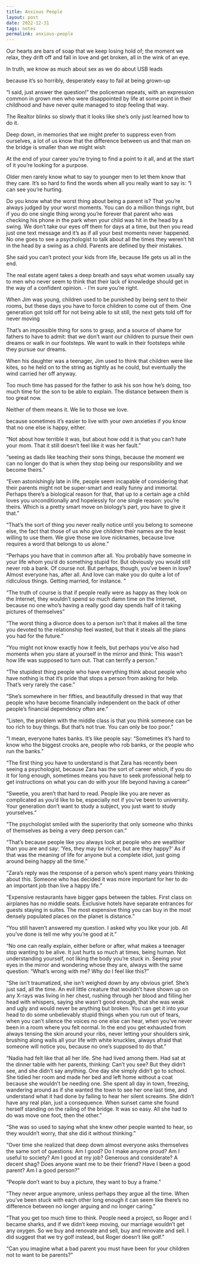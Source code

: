 ```yaml
---
title: Anxious People
layout: post
date: 2022-12-31
tags: notes
permalink: anxious-people
---
```

<p style="color: rgb(26, 26, 26)" class="body"><span>Our hearts are bars of soap that we keep losing hold of; the moment we relax, they drift off and fall in love and get broken, all in the wink of an eye.</span></p><p class="body"><span>In truth, we know as much about sex as we do about USB leads</span></p><p class="body"><span>because it’s so horribly, desperately easy to fail at being grown-up</span></p><p class="body"><span>“I said, just answer the question!” the policeman repeats, with an expression common in grown men who were disappointed by life at some point in their childhood and have never quite managed to stop feeling that way.</span></p><p class="body"><span>The Realtor blinks so slowly that it looks like she’s only just learned how to do it.</span></p><p class="body"><span>Deep down, in memories that we might prefer to suppress even from ourselves, a lot of us know that the difference between us and that man on the bridge is smaller than we might wish</span></p><p class="body"><span>At the end of your career you’re trying to find a point to it all, and at the start of it you’re looking for a purpose.</span></p><p class="body"><span>Older men rarely know what to say to younger men to let them know that they care. It’s so hard to find the words when all you really want to say is: “I can see you’re hurting.</span></p><p class="body"><span>Do you know what the worst thing about being a parent is? That you’re always judged by your worst moments. You can do a million things right, but if you do one single thing wrong you’re forever that parent who was checking his phone in the park when your child was hit in the head by a swing. We don’t take our eyes off them for days at a time, but then you read just one text message and it’s as if all your best moments never happened. No one goes to see a psychologist to talk about all the times they weren’t hit in the head by a swing as a child. Parents are defined by their mistakes.</span></p><p class="body"><span>She said you can’t protect your kids from life, because life gets us all in the end.</span></p><p class="body"><span>The real estate agent takes a deep breath and says what women usually say to men who never seem to think that their lack of knowledge should get in the way of a confident opinion. - I’m sure you’re right.</span></p><p class="body"><span>When Jim was young, children used to be punished by being sent to their rooms, but these days you have to force children to come out of them. One generation got told off for not being able to sit still, the next gets told off for never moving</span></p><p class="body"><span>That’s an impossible thing for sons to grasp, and a source of shame for fathers to have to admit: that we don’t want our children to pursue their own dreams or walk in our footsteps. We want to walk in their footsteps while they pursue our dreams.</span></p><p class="body"><span>When his daughter was a teenager, Jim used to think that children were like kites, so he held on to the string as tightly as he could, but eventually the wind carried her off anyway.</span></p><p class="body"><span>Too much time has passed for the father to ask his son how he’s doing, too much time for the son to be able to explain. The distance between them is too great now.</span></p><p class="body"><span>Neither of them means it. We lie to those we love.</span></p><p class="body"><span>because sometimes it’s easier to live with your own anxieties if you know that no one else is happy, either.</span></p><p class="body"><span>“Not about how terrible it was, but about how odd it is that you can’t hate your mom. That it still doesn’t feel like it was her fault.”</span></p><p class="body"><span>“seeing as dads like teaching their sons things, because the moment we can no longer do that is when they stop being our responsibility and we become theirs.”</span></p><p class="body"><span>“Even astonishingly late in life, people seem incapable of considering that their parents might not be super-smart and really funny and immortal. Perhaps there’s a biological reason for that, that up to a certain age a child loves you unconditionally and hopelessly for one single reason: you’re theirs. Which is a pretty smart move on biology’s part, you have to give it that.”</span></p><p class="body"><span>“That’s the sort of thing you never really notice until you belong to someone else, the fact that those of us who give children their names are the least willing to use them. We give those we love nicknames, because love requires a word that belongs to us alone.”</span></p><p class="body"><span>“Perhaps you have that in common after all. You probably have someone in your life whom you’d do something stupid for. But obviously you would still never rob a bank. Of course not. But perhaps, though, you’ve been in love? Almost everyone has, after all. And love can make you do quite a lot of ridiculous things. Getting married, for instance. ”</span></p><p class="body"><span>“The truth of course is that if people really were as happy as they look on the Internet, they wouldn’t spend so much damn time on the Internet, because no one who’s having a really good day spends half of it taking pictures of themselves”</span></p><p class="body"><span>“The worst thing a divorce does to a person isn’t that it makes all the time you devoted to the relationship feel wasted, but that it steals all the plans you had for the future.”</span></p><p class="body"><span>“You might not know exactly how it feels, but perhaps you’ve also had moments when you stare at yourself in the mirror and think: This wasn’t how life was supposed to turn out. That can terrify a person.”</span></p><p class="body"><span>“The stupidest thing people who have everything think about people who have nothing is that it’s pride that stops a person from asking for help. That’s very rarely the case.”</span></p><p class="body"><span>“She’s somewhere in her fifties, and beautifully dressed in that way that people who have become financially independent on the back of other people’s financial dependency often are.”</span></p><p class="body"><span>“Listen, the problem with the middle class is that you think someone can be too rich to buy things. But that’s not true. You can only be too poor.”</span></p><p class="body"><span>“I mean, everyone hates banks. It’s like people say: “Sometimes it’s hard to know who the biggest crooks are, people who rob banks, or the people who run the banks.”</span></p><p class="body"><span>“The first thing you have to understand is that Zara has recently been seeing a psychologist, because Zara has the sort of career which, if you do it for long enough, sometimes means you have to seek professional help to get instructions on what you can do with your life beyond having a career”</span></p><p class="body"><span>“Sweetie, you aren’t that hard to read. People like you are never as complicated as you’d like to be, especially not if you’ve been to university. Your generation don’t want to study a subject, you just want to study yourselves.”</span></p><p class="body"><span>“The psychologist smiled with the superiority that only someone who thinks of themselves as being a very deep person can.”</span></p><p class="body"><span>“That’s because people like you always look at people who are wealthier than you are and say: ‘Yes, they may be richer, but are they happy?’ As if that was the meaning of life for anyone but a complete idiot, just going around being happy all the time.”</span></p><p class="body"><span>“Zara’s reply was the response of a person who’s spent many years thinking about this. Someone who has decided it was more important for her to do an important job than live a happy life.”</span></p><p class="body"><span>“Expensive restaurants have bigger gaps between the tables. First class on airplanes has no middle seats. Exclusive hotels have separate entrances for guests staying in suites. The most expensive thing you can buy in the most densely populated places on the planet is distance.”</span></p><p class="body"><span>“You still haven’t answered my question. I asked why you like your job. All you’ve done is tell me why you’re good at it.”</span></p><p class="body"><span>“No one can really explain, either before or after, what makes a teenager stop wanting to be alive. It just hurts so much at times, being human. Not understanding yourself, not liking the body you’re stuck in. Seeing your eyes in the mirror and wondering whose they are, always with the same question: “What’s wrong with me? Why do I feel like this?”</span></p><p class="body"><span>“She isn’t traumatized, she isn’t weighed down by any obvious grief. She’s just sad, all the time. An evil little creature that wouldn’t have shown up on any X-rays was living in her chest, rushing through her blood and filling her head with whispers, saying she wasn’t good enough, that she was weak and ugly and would never be anything but broken. You can get it into your head to do some unbelievably stupid things when you run out of tears, when you can’t silence the voices no one else can hear, when you’ve never been in a room where you felt normal. In the end you get exhausted from always tensing the skin around your ribs, never letting your shoulders sink, brushing along walls all your life with white knuckles, always afraid that someone will notice you, because no one’s supposed to do that.”</span></p><p class="body"><span>“Nadia had felt like that all her life. She had lived among them. Had sat at the dinner table with her parents, thinking: Can’t you see? But they didn’t see, and she didn’t say anything. One day she simply didn’t go to school. She tidied her room and made her bed and left home without a coat because she wouldn’t be needing one. She spent all day in town, freezing, wandering around as if she wanted the town to see her one last time, and understand what it had done by failing to hear her silent screams. She didn’t have any real plan, just a consequence. When sunset came she found herself standing on the railing of the bridge. It was so easy. All she had to do was move one foot, then the other.”</span></p><p class="body"><span>“She was so used to saying what she knew other people wanted to hear, so they wouldn’t worry, that she did it without thinking.”</span></p><p class="body"><span>“Over time she realized that deep down almost everyone asks themselves the same sort of questions: Am I good? Do I make anyone proud? Am I useful to society? Am I good at my job? Generous and considerate? A decent shag? Does anyone want me to be their friend? Have I been a good parent? Am I a good person?”</span></p><p class="body"><span>“People don’t want to buy a picture, they want to buy a frame.”</span></p><p class="body"><span>“They never argue anymore, unless perhaps they argue all the time. When you’ve been stuck with each other long enough it can seem like there’s no difference between no longer arguing and no longer caring.”</span></p><p class="body"><span>“That you get too much time to think. People need a project, so Roger and I became sharks, and if we didn’t keep moving, our marriage wouldn’t get any oxygen. So we buy and renovate and sell, buy and renovate and sell. I did suggest that we try golf instead, but Roger doesn’t like golf.”</span></p><p class="body"><span>“Can you imagine what a bad parent you must have been for your children not to want to be parents?”</span></p><p class="body"></p>